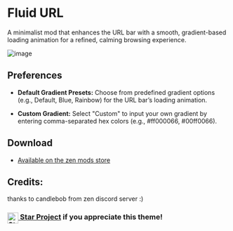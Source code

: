 # Fluid URL 

A minimalist mod that enhances the URL bar with a smooth, gradient-based loading animation for a refined, calming browsing experience.

![image](https://github.com/user-attachments/assets/7009dcfa-5dd0-4e02-b176-0382ffa01937)

## Preferences

- **Default Gradient Presets:** Choose from predefined gradient options (e.g., Default, Blue, Rainbow) for the URL bar’s loading animation.

- **Custom Gradient:** Select "Custom" to input your own gradient by entering comma-separated hex colors (e.g., #ff000066, #00ff0066).

## Download

* [Available on the zen mods store](https://zen-browser.app/mods/cfa711cf-e9f7-4c35-8289-3e7633f93565/)

## Credits:

thanks to candlebob from zen discord server :)

### [<img src="https://raw.githubusercontent.com/Tarikul-Islam-Anik/Microsoft-Teams-Animated-Emojis/master/Emojis/Travel%20and%20places/Star.png" alt="Star" width="25" height="25" align="top"/> Star Project](https://github.com/wysh3/Zen-Mods) if you appreciate this theme!
